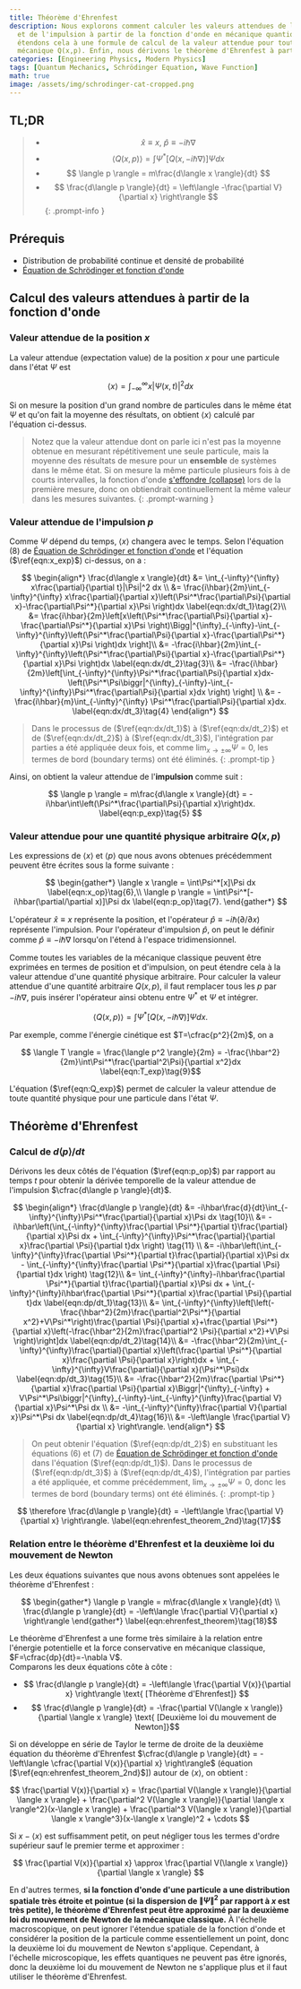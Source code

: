```yaml
---
title: Théorème d'Ehrenfest
description: Nous explorons comment calculer les valeurs attendues de la position
  et de l'impulsion à partir de la fonction d'onde en mécanique quantique, puis nous
  étendons cela à une formule de calcul de la valeur attendue pour toute variable
  mécanique Q(x,p). Enfin, nous dérivons le théorème d'Ehrenfest à partir de ces résultats.
categories: [Engineering Physics, Modern Physics]
tags: [Quantum Mechanics, Schrödinger Equation, Wave Function]
math: true
image: /assets/img/schrodinger-cat-cropped.png
---
```

## TL;DR
> - $$ \hat x \equiv x,\ \hat p \equiv -i\hbar\nabla$$
> - $$ \langle Q(x,p) \rangle = \int \Psi^*[Q(x, -i\hbar\nabla)]\Psi dx $$
> - $$ \langle p \rangle = m\frac{d\langle x \rangle}{dt} $$
> - $$ \frac{d\langle p \rangle}{dt} = \left\langle -\frac{\partial V}{\partial x} \right\rangle $$
{: .prompt-info }

## Prérequis
- Distribution de probabilité continue et densité de probabilité
- [Équation de Schrödinger et fonction d'onde](/posts/schrodinger-equation-and-the-wave-function/)

## Calcul des valeurs attendues à partir de la fonction d'onde
### Valeur attendue de la position $x$
La valeur attendue (expectation value) de la position $x$ pour une particule dans l'état $\Psi$ est

$$ \langle x \rangle = \int_{-\infty}^{\infty}x|\Psi(x,t)|^2 dx \label{eqn:x_exp}\tag{1}$$

Si on mesure la position d'un grand nombre de particules dans le même état $\Psi$ et qu'on fait la moyenne des résultats, on obtient $\langle x \rangle$ calculé par l'équation ci-dessus.

> Notez que la valeur attendue dont on parle ici n'est pas la moyenne obtenue en mesurant répétitivement une seule particule, mais la moyenne des résultats de mesure pour un **ensemble** de systèmes dans le même état. Si on mesure la même particule plusieurs fois à de courts intervalles, la fonction d'onde [s'effondre (collapse)](/posts/schrodinger-equation-and-the-wave-function/#mesure-et-effondrement-de-la-fonction-donde) lors de la première mesure, donc on obtiendrait continuellement la même valeur dans les mesures suivantes.
{: .prompt-warning }

### Valeur attendue de l'impulsion $p$
Comme $\Psi$ dépend du temps, $\langle x \rangle$ changera avec le temps. Selon l'équation (8) de [Équation de Schrödinger et fonction d'onde](/posts/schrodinger-equation-and-the-wave-function/) et l'équation ($\ref{eqn:x_exp}$) ci-dessus, on a :

$$ \begin{align*}
\frac{d\langle x \rangle}{dt} &= \int_{-\infty}^{\infty} x\frac{\partial}{\partial t}|\Psi|^2 dx \\
&= \frac{i\hbar}{2m}\int_{-\infty}^{\infty} x\frac{\partial}{\partial x}\left(\Psi^*\frac{\partial\Psi}{\partial x}-\frac{\partial\Psi^*}{\partial x}\Psi \right)dx \label{eqn:dx/dt_1}\tag{2}\\
&= \frac{i\hbar}{2m}\left[x\left(\Psi^*\frac{\partial\Psi}{\partial x}-\frac{\partial\Psi^*}{\partial x}\Psi \right)\Bigg|^{\infty}_{-\infty}-\int_{-\infty}^{\infty}\left(\Psi^*\frac{\partial\Psi}{\partial x}-\frac{\partial\Psi^*}{\partial x}\Psi \right)dx \right]\\
&= -\frac{i\hbar}{2m}\int_{-\infty}^{\infty}\left(\Psi^*\frac{\partial\Psi}{\partial x}-\frac{\partial\Psi^*}{\partial x}\Psi \right)dx \label{eqn:dx/dt_2}\tag{3}\\
&= -\frac{i\hbar}{2m}\left[\int_{-\infty}^{\infty}\Psi^*\frac{\partial\Psi}{\partial x}dx-\left(\Psi^*\Psi\biggr|^{\infty}_{-\infty}-\int_{-\infty}^{\infty}\Psi^*\frac{\partial\Psi}{\partial x}dx \right) \right] \\
&= -\frac{i\hbar}{m}\int_{-\infty}^{\infty} \Psi^*\frac{\partial\Psi}{\partial x}dx. \label{eqn:dx/dt_3}\tag{4}
\end{align*} $$

> Dans le processus de ($\ref{eqn:dx/dt_1}$) à ($\ref{eqn:dx/dt_2}$) et de ($\ref{eqn:dx/dt_2}$) à ($\ref{eqn:dx/dt_3}$), l'intégration par parties a été appliquée deux fois, et comme $\lim_{x\rightarrow\pm\infty}\Psi=0$, les termes de bord (boundary terms) ont été éliminés.
{: .prompt-tip }

Ainsi, on obtient la valeur attendue de l'**impulsion** comme suit :

$$ \langle p \rangle = m\frac{d\langle x \rangle}{dt} = -i\hbar\int\left(\Psi^*\frac{\partial\Psi}{\partial x}\right)dx. \label{eqn:p_exp}\tag{5} $$

### Valeur attendue pour une quantité physique arbitraire $Q(x,p)$
Les expressions de $\langle x \rangle$ et $\langle p \rangle$ que nous avons obtenues précédemment peuvent être écrites sous la forme suivante :

$$ \begin{gather*}
\langle x \rangle = \int\Psi^*[x]\Psi dx \label{eqn:x_op}\tag{6},\\
\langle p \rangle = \int\Psi^*[-i\hbar(\partial/\partial x)]\Psi dx \label{eqn:p_op}\tag{7}.
\end{gather*} $$

L'opérateur $\hat x \equiv x$ représente la position, et l'opérateur $\hat p \equiv -i\hbar(\partial/\partial x)$ représente l'impulsion. Pour l'opérateur d'impulsion $\hat p$, on peut le définir comme $\hat p \equiv -i\hbar\nabla$ lorsqu'on l'étend à l'espace tridimensionnel.

Comme toutes les variables de la mécanique classique peuvent être exprimées en termes de position et d'impulsion, on peut étendre cela à la valeur attendue d'une quantité physique arbitraire. Pour calculer la valeur attendue d'une quantité arbitraire $Q(x,p)$, il faut remplacer tous les $p$ par $-i\hbar\nabla$, puis insérer l'opérateur ainsi obtenu entre $\Psi^*$ et $\Psi$ et intégrer.

$$ \langle Q(x,p) \rangle = \int \Psi^*[Q(x, -i\hbar\nabla)]\Psi dx. \label{eqn:Q_exp}\tag{8}$$

Par exemple, comme l'énergie cinétique est $T=\cfrac{p^2}{2m}$, on a

$$ \langle T \rangle = \frac{\langle p^2 \rangle}{2m} = -\frac{\hbar^2}{2m}\int\Psi^*\frac{\partial^2\Psi}{\partial x^2}dx \label{eqn:T_exp}\tag{9}$$

L'équation ($\ref{eqn:Q_exp}$) permet de calculer la valeur attendue de toute quantité physique pour une particule dans l'état $\Psi$.

## Théorème d'Ehrenfest
### Calcul de $d\langle p \rangle/dt$
Dérivons les deux côtés de l'équation ($\ref{eqn:p_op}$) par rapport au temps $t$ pour obtenir la dérivée temporelle de la valeur attendue de l'impulsion $\cfrac{d\langle p \rangle}{dt}$.

$$ \begin{align*}
\frac{d\langle p \rangle}{dt} &= -i\hbar\frac{d}{dt}\int_{-\infty}^{\infty}\Psi^*\frac{\partial}{\partial x}\Psi dx \tag{10}\\
&= -i\hbar\left(\int_{-\infty}^{\infty}\frac{\partial \Psi^*}{\partial t}\frac{\partial}{\partial x}\Psi dx + \int_{-\infty}^{\infty}\Psi^*\frac{\partial}{\partial x}\frac{\partial \Psi}{\partial t}dx \right) \tag{11} \\
&= -i\hbar\left(\int_{-\infty}^{\infty}\frac{\partial \Psi^*}{\partial t}\frac{\partial}{\partial x}\Psi dx - \int_{-\infty}^{\infty}\frac{\partial \Psi^*}{\partial x}\frac{\partial \Psi}{\partial t}dx \right) \tag{12}\\
&= \int_{-\infty}^{\infty}-i\hbar\frac{\partial \Psi^*}{\partial t}\frac{\partial}{\partial x}\Psi dx + \int_{-\infty}^{\infty}i\hbar\frac{\partial \Psi^*}{\partial x}\frac{\partial \Psi}{\partial t}dx \label{eqn:dp/dt_1}\tag{13}\\
&= \int_{-\infty}^{\infty}\left[\left(-\frac{\hbar^2}{2m}\frac{\partial^2\Psi^*}{\partial x^2}+V\Psi^*\right)\frac{\partial \Psi}{\partial x}+\frac{\partial \Psi^*}{\partial x}\left(-\frac{\hbar^2}{2m}\frac{\partial^2 \Psi}{\partial x^2}+V\Psi \right)\right]dx \label{eqn:dp/dt_2}\tag{14}\\
&= -\frac{\hbar^2}{2m}\int_{-\infty}^{\infty}\frac{\partial}{\partial x}\left(\frac{\partial \Psi^*}{\partial x}\frac{\partial \Psi}{\partial x}\right)dx + \int_{-\infty}^{\infty}V\frac{\partial}{\partial x}(\Psi^*\Psi)dx \label{eqn:dp/dt_3}\tag{15}\\
&= -\frac{\hbar^2}{2m}\frac{\partial \Psi^*}{\partial x}\frac{\partial \Psi}{\partial x}\Biggr|^{\infty}_{-\infty} + V\Psi^*\Psi\biggr|^{\infty}_{-\infty}-\int_{-\infty}^{\infty}\frac{\partial V}{\partial x}\Psi^*\Psi dx \\
&= -\int_{-\infty}^{\infty}\frac{\partial V}{\partial x}\Psi^*\Psi dx \label{eqn:dp/dt_4}\tag{16}\\
&= -\left\langle \frac{\partial V}{\partial x} \right\rangle.
\end{align*} $$

> On peut obtenir l'équation ($\ref{eqn:dp/dt_2}$) en substituant les équations (6) et (7) de [Équation de Schrödinger et fonction d'onde](/posts/schrodinger-equation-and-the-wave-function/) dans l'équation ($\ref{eqn:dp/dt_1}$). Dans le processus de ($\ref{eqn:dp/dt_3}$) à ($\ref{eqn:dp/dt_4}$), l'intégration par parties a été appliquée, et comme précédemment, $\lim_{x\rightarrow\pm\infty}\Psi=0$, donc les termes de bord (boundary terms) ont été éliminés.
{: .prompt-tip }

$$ \therefore \frac{d\langle p \rangle}{dt} = -\left\langle \frac{\partial V}{\partial x} \right\rangle. \label{eqn:ehrenfest_theorem_2nd}\tag{17}$$

### Relation entre le théorème d'Ehrenfest et la deuxième loi du mouvement de Newton
Les deux équations suivantes que nous avons obtenues sont appelées le théorème d'Ehrenfest :

$$ \begin{gather*}
\langle p \rangle = m\frac{d\langle x \rangle}{dt} \\
\frac{d\langle p \rangle}{dt} = -\left\langle \frac{\partial V}{\partial x} \right\rangle 
\end{gather*} \label{eqn:ehrenfest_theorem}\tag{18}$$

Le théorème d'Ehrenfest a une forme très similaire à la relation entre l'énergie potentielle et la force conservative en mécanique classique, $F=\cfrac{dp}{dt}=-\nabla V$.  
Comparons les deux équations côte à côte :

- $$ \frac{d\langle p \rangle}{dt} = -\left\langle \frac{\partial V(x)}{\partial x} \right\rangle \text{ [Théorème d'Ehrenfest]} $$
- $$ \frac{d\langle p \rangle}{dt} = -\frac{\partial V(\langle x \rangle)}{\partial \langle x \rangle} \text{ [Deuxième loi du mouvement de Newton]}$$

Si on développe en série de Taylor le terme de droite de la deuxième équation du théorème d'Ehrenfest $\cfrac{d\langle p \rangle}{dt} = -\left\langle \cfrac{\partial V(x)}{\partial x} \right\rangle$ (équation [$\ref{eqn:ehrenfest_theorem_2nd}$]) autour de $\langle x \rangle$, on obtient :

$$ \frac{\partial V(x)}{\partial x} = \frac{\partial V(\langle x \rangle)}{\partial \langle x \rangle} + \frac{\partial^2 V(\langle x \rangle)}{\partial \langle x \rangle^2}(x-\langle x \rangle) + \frac{\partial^3 V(\langle x \rangle)}{\partial \langle x \rangle^3}(x-\langle x \rangle)^2 + \cdots $$

Si $x-\langle x \rangle$ est suffisamment petit, on peut négliger tous les termes d'ordre supérieur sauf le premier terme et approximer :

$$ \frac{\partial V(x)}{\partial x} \approx \frac{\partial V(\langle x \rangle)}{\partial \langle x \rangle} $$

En d'autres termes, **si la fonction d'onde d'une particule a une distribution spatiale très étroite et pointue (si la dispersion de $\|\Psi\|^2$ par rapport à $x$ est très petite), le théorème d'Ehrenfest peut être approximé par la deuxième loi du mouvement de Newton de la mécanique classique.** À l'échelle macroscopique, on peut ignorer l'étendue spatiale de la fonction d'onde et considérer la position de la particule comme essentiellement un point, donc la deuxième loi du mouvement de Newton s'applique. Cependant, à l'échelle microscopique, les effets quantiques ne peuvent pas être ignorés, donc la deuxième loi du mouvement de Newton ne s'applique plus et il faut utiliser le théorème d'Ehrenfest.

